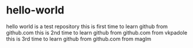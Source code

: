 # hello-world
hello world is a test repository
this is first time to learn github from github.com
this is 2nd time to learn github from github.com from vkpadole
this is 3rd time to learn github from github.com from maglm

